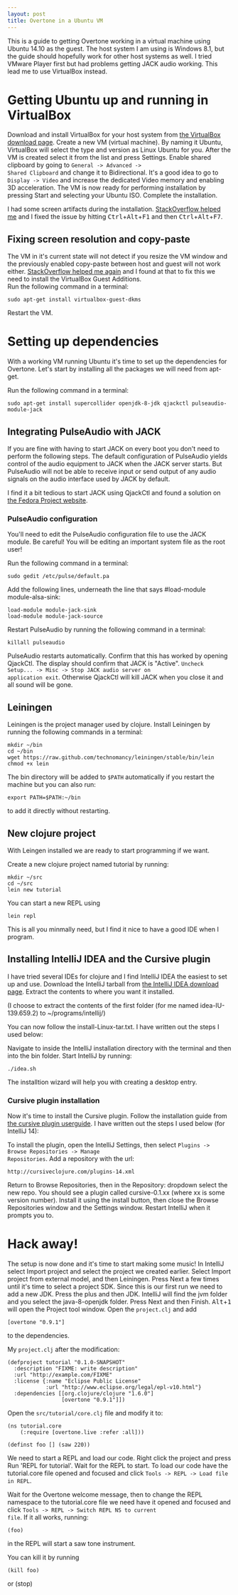 ```yaml
---
layout: post
title: Overtone in a Ubuntu VM
---
```


This is a guide to getting Overtone working in a virtual machine using Ubuntu 14.10 as the guest. The host system I am using is Windows 8.1, but the guide should hopefully work for other host systems as well. I tried VMware Player first but had problems getting JACK audio working. This lead me to use VirtualBox instead.

Getting Ubuntu up and running in VirtualBox
===========================================
Download and install VirtualBox for your host system from [the VirtualBox download page](https://www.virtualbox.org/wiki/Downloads). Create a new VM (virtual machine). By naming it Ubuntu, VirtualBox will select the type and version as Linux Ubuntu for you. After the VM is created select it from the list and press Settings. Enable shared clipboard by going to <code>General -> Advanced -> Shared Clipboard</code> and change it to Bidirectional. It's a good idea to go to <code>Display -> Video</code> and increase the dedicated Video memory and enabling 3D acceleration. The VM is now ready for performing installation by pressing Start and selecting your Ubuntu ISO. Complete the installation.

I had some screen artifacts during the installation. [StackOverflow helped me](http://askubuntu.com/questions/541006/ubuntu-14-10-does-not-install-in-virtualbox) and I fixed the issue by hitting <kbd>Ctrl</kbd>+<kbd>Alt</kbd>+<kbd>F1</kbd> and then <kbd>Ctrl</kbd>+<kbd>Alt</kbd>+<kbd>F7</kbd>.

Fixing screen resolution and copy-paste
---------------------------------------
The VM in it's current state will not detect if you resize the VM window and the previously enabled copy-paste between host and guest will not work either. [StackOverflow helped me again](http://askubuntu.com/questions/452108/cannot-change-screen-size-from-640x480-after-14-04-installation-on-virtualbox-os) and I found at that to fix this we need to install the VirtualBox Guest Additions.  
Run the following command in a terminal:

    sudo apt-get install virtualbox-guest-dkms
Restart the VM.

Setting up dependencies
=======================
With a working VM running Ubuntu it's time to set up the dependencies for Overtone.  Let's start by installing all the packages we will need from apt-get.

Run the following command in a terminal:

    sudo apt-get install supercollider openjdk-8-jdk qjackctl pulseaudio-module-jack

Integrating PulseAudio with JACK
--------------------------------
If you are fine with having to start JACK on every boot you don't need to perform the following steps. The default configuration of PulseAudio yields control of the audio equipment to JACK when the JACK server starts. But PulseAudio will not be able to receive input or send output of any audio signals on the audio interface used by JACK by default.

I find it a bit tedious to start JACK using QjackCtl and found a solution on [the Fedora Project website](http://docs.fedoraproject.org/en-US/Fedora/15/html/Musicians_Guide/sect-Musicians_Guide-Integrating_PulseAudio_with_JACK.html).

### PulseAudio configuration
You'll need to edit the PulseAudio configuration file to use the JACK module. Be careful! You will be editing an important system file as the root user!  

Run the following command in a terminal:

    sudo gedit /etc/pulse/default.pa

Add the following lines, underneath the line that says #load-module module-alsa-sink:

    load-module module-jack-sink
    load-module module-jack-source

Restart PulseAudio by running the following command in a terminal:

    killall pulseaudio

PulseAudio restarts automatically. Confirm that this has worked by opening QjackCtl. The display should confirm that JACK is "Active". <code>Uncheck Setup... -> Misc -> Stop JACK audio server on application exit</code>. Otherwise QjackCtl will kill JACK when you close it and all sound will be gone.

Leiningen
---------
Leiningen is the project manager used by clojure. Install Leiningen by running the following commands in a terminal:

    mkdir ~/bin
    cd ~/bin
    wget https://raw.github.com/technomancy/leiningen/stable/bin/lein
    chmod +x lein
    
The bin directory will be added to `$PATH` automatically if you restart the machine but you can also run:

    export PATH=$PATH:~/bin
    
to add it directly without restarting.

New clojure project
-------------------
With Leingen installed we are ready to start programming if we want.

Create a new clojure project named tutorial by running:

    mkdir ~/src
    cd ~/src
    lein new tutorial
    
You can start a new REPL using

    lein repl
    
This is all you minmally need, but I find it nice to have a good IDE when I program.

Installing IntelliJ IDEA and the Cursive plugin
-----------------------------------------------
I have tried several IDEs for clojure and I find IntelliJ IDEA the easiest to set up and use. Download the IntelliJ tarball from [the IntelliJ IDEA download page](https://www.jetbrains.com/idea/download/). Extract the contents to where you want it installed.

(I choose to extract the contents of the first folder (for me named idea-IU-139.659.2) to ~/programs/intellij/)

You can now follow the install-Linux-tar.txt. I have written out the steps I used below:

Navigate to inside the IntelliJ installation directory with the terminal and then into the bin folder. Start IntelliJ by running:

    ./idea.sh
    
The installtion wizard will help you with creating a desktop entry.

### Cursive plugin installation
Now it's time to install the Cursive plugin. Follow the installation guide from [the cursive plugin userguide](https://cursiveclojure.com/userguide/). I have written out the steps I used below (for IntelliJ 14):

To install the plugin, open the IntelliJ Settings, then select <code>Plugins -> Browse Repositories -> Manage Repositories</code>. Add a repository with the url:

    http://cursiveclojure.com/plugins-14.xml
    
Return to Browse Repositories, then in the Repository: dropdown select the new repo. You should see a plugin called cursive-0.1.xx (where xx is some version number). Install it using the install button, then close the Browse Repositories window and the Settings window. Restart IntelliJ when it prompts you to.

Hack away!
==========
The setup is now done and it's time to start making some music! In IntelliJ select Import project and select the project we created earlier. Select Import project from external model, and then Leiningen. Press Next a few times until it's time to select a project SDK. Since this is our first run we need to add a new JDK. Press the plus and then JDK. IntelliJ will find the jvm folder and you select the java-8-openjdk folder. Press Next and then Finish.
<kbd>Alt</kbd>+<kbd>1</kbd> will open the Project tool window. Open the `project.clj` and add

    [overtone "0.9.1"]
    
to the dependencies.

My `project.clj` after the modification:

    (defproject tutorial "0.1.0-SNAPSHOT"
      :description "FIXME: write description"
      :url "http://example.com/FIXME"
      :license {:name "Eclipse Public License"
                :url "http://www.eclipse.org/legal/epl-v10.html"}
      :dependencies [[org.clojure/clojure "1.6.0"]
                     [overtone "0.9.1"]])

Open the `src/tutorial/core.clj` file and modify it to:

    (ns tutorial.core
        (:require [overtone.live :refer :all]))

    (definst foo [] (saw 220))

We need to start a REPL and load our code. Right click the project and press Run 'REPL for tutorial'. Wait for the REPL to start. To load our code have the tutorial.core file opened and focused and click <code>Tools -> REPL -> Load file in REPL</code>.

Wait for the Overtone welcome message, then to change the REPL namespace to the tutorial.core file we need have it opened and focused and click <code>Tools -> REPL -> Switch REPL NS to current file</code>. If it all works, running:

    (foo)
    
in the REPL will start a saw tone instrument.

You can kill it by running

    (kill foo)
    
or
    (stop)
